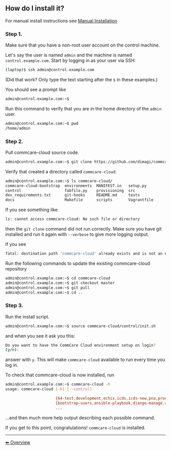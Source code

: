 ## How do I install it?

For manual install instructions see [Manual Installation](./manual_installation.md)

### Step 1.
Make sure that you have a non-root user account on the control machine.

Let's say the user is named `admin` and the machine
is named `control.example.com`. Start by logging in as your user via SSH:

```bash
(laptop)$ ssh admin@control.example.com
```

(Did that work? Only type the text starting after the `$` in these examples.)

You should see a prompt like

```bash
admin@control.example.com:~$
```

Run this command to verify that you are in the home directory of the `admin` user.

```bash
admin@control.example.com:~$ pwd
/home/admin
```

### Step 2.

Pull commcare-cloud source code.

```bash
admin@control.example.com:~$ git clone https://github.com/dimagi/commcare-cloud.git
```

Verify that created a directory called `commcare-cloud`:

```bash
admin@control.example.com:~$ ls commcare-cloud/
commcare-cloud-bootstrap  environments  MANIFEST.in   setup.py
control                   fabfile.py    provisioning  src
dev_requirements.txt      git-hooks     README.md     tests
docs                      Makefile      scripts       Vagrantfile
```

If you see something like

```bash
ls: cannot access commcare-cloud: No such file or directory
```

then the `git clone` command did not run correctly.
Make sure you have git installed and run it again
with `--verbose` to give more logging output.

If you see

```bash
fatal: destination path 'commcare-cloud' already exists and is not an empty directory.
```

Run the following commands to update the existing commcare-cloud repository

```bash
admin@control.example.com:~$ cd commcare-cloud
admin@control.example.com:~$ git checkout master
admin@control.example.com:~$ git pull
admin@control.example.com:~$ cd ..
```

### Step 3.

Run the install script.

```bash
admin@control.example.com:~$ source commcare-cloud/control/init.sh
```

and when you see it ask you this:

```bash
Do you want to have the CommCare Cloud environment setup on login?
(y/n):
```

answer with `y`.
This will make `commcare-cloud` available to run every time you log in.

To check that commcare-cloud is now installed, run

```bash
admin@control.example.com:~$ commcare-cloud -h
usage: commcare-cloud [-h] [--control]

                      {64-test,development,echis,icds,icds-new,pna,production,softlayer,staging,swiss}
                      {bootstrap-users,ansible-playbook,django-manage,aps,tmux,ap,validate-environment-settings,deploy-stack,service,update-supervisor-confs,update-users,ping,migrate_couchdb,lookup,run-module,update-config,mosh,after-reboot,ssh,downtime,fab,update-local-known-hosts,migrate-couchdb,run-shell-command}
                      ...

```
...and then much more help output describing each possible command.

If you get to this point, congratulations! `commcare-cloud` is installed.

---

[︎⬅︎ Overview](..)
